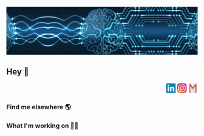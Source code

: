 ![Foto de Capa](images/foto-de-capa.jpeg)

## Hey 👋

<div align="right">
  <a href="https://www.linkedin.com/in/gabrielcaussi/"><img src="images/linkedin-icon.svg" alt="linkedin" width="25"/></a>
  <a href="https://www.instagram.com/g_caussi/"><img src="images/instagram-icon.svg" alt="instagram" width="25"/></a>
  <a href="https://www.instagram.com/g_caussi/"><img src="images/gmail-icon.svg" alt="gmail" width="25" height="25"/></a>
</div>

### Find me elsewhere 🌎

### What I'm working on 👨‍💻

<!--
**gcaussi/gcaussi** is a ✨ _special_ ✨ repository because its `README.md` (this file) appears on your GitHub profile.

Here are some ideas to get you started:

- 🔭 I’m currently working on ...
- 🌱 I’m currently learning ...
- 👯 I’m looking to collaborate on ...
- 🤔 I’m looking for help with ...
- 💬 Ask me about ...
- 📫 How to reach me: ...
- 😄 Pronouns: ...
- ⚡ Fun fact: ...
-->
